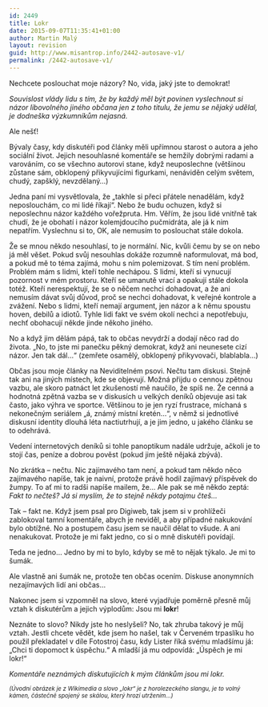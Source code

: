 ```yaml
---
id: 2449
title: Lokr
date: 2015-09-07T11:35:41+01:00
author: Martin Malý
layout: revision
guid: http://www.misantrop.info/2442-autosave-v1/
permalink: /2442-autosave-v1/
---
```

Nechcete poslouchat moje názory? No, vida, jaký jste to demokrat!

<!--more-->

_Souvislost vlády lidu s tím, že by každý měl být povinen vyslechnout si názor libovolného jiného občana jen z toho titulu, že jemu se nějaký udělal, je dodneška výzkumníkům nejasná._

Ale nešť!

Bývaly časy, kdy diskutéři pod články měli upřímnou starost o autora a jeho sociální život. Jejich nesouhlasné komentáře se hemžily dobrými radami a varováním, co se všechno autorovi stane, když neuposlechne (většinou zůstane sám, obklopený přikyvujícími figurkami, nenáviděn celým světem, chudý, zapšklý, nevzdělaný&#8230;)

Jedna paní mi vysvětlovala, že &#8222;takhle si přeci přátele nenadělám, když neposlouchám, co mi lidé říkají&#8220;. Nebo že budu ochuzen, když si neposlechnu názor každého vořežpruta. Hm. Věřím, že jsou lidé vnitřně tak chudí, že je obohatí i názor kolemjdoucího pučmidráta, ale já k nim nepatřím. Vyslechnu si to, OK, ale nemusím to poslouchat stále dokola.

Že se mnou někdo nesouhlasí, to je normální. Nic, kvůli čemu by se on nebo já měl věšet. Pokud svůj nesouhlas dokáže rozumně naformulovat, má bod, a pokud mě to téma zajímá, mohu s ním polemizovat. S tím není problém. Problém mám s lidmi, kteří tohle nechápou. S lidmi, kteří si vynucují pozornost v mém prostoru. Kteří se umanutě vrací a opakují stále dokola totéž. Kteří nerespektují, že se o něčem nechci dohadovat, a že ani nemusím dávat svůj důvod, proč se nechci dohadovat, k veřejné kontrole a zvážení. Nebo s lidmi, kteří nemají argument, jen názor a k němu spoustu hoven, debilů a idiotů. Tyhle lidi fakt ve svém okolí nechci a nepotřebuju, nechť obohacují někde jinde někoho jiného.

No a když jim dělám pápá, tak to občas nevydrží a dodají něco rad do života. &#8222;No, to jste mi panečku pěkný demokrat, když ani neunesete cizí názor. Jen tak dál&#8230;&#8220; (zemřete osamělý, obklopený přikyvovači, blablabla&#8230;)

Občas jsou moje články na Neviditelném psovi. Nečtu tam diskusi. Stejně tak ani na jiných místech, kde se objevují. Možná přijdu o cennou zpětnou vazbu, ale skoro patnáct let zkušeností mě naučilo, že spíš ne. Že cenná a hodnotná zpětná vazba se v diskusích u velkých deníků objevuje asi tak často, jako výhra ve sportce. Většinou to je jen ryzí frustrace, míchaná s nekonečným seriálem &#8222;á, známý místní kretén&#8230;&#8220;, v němž si jednotlivé diskusní identity dlouhá léta nactiutrhují, a je jim jedno, u jakého článku se to odehrává.

Vedení internetových deníků si tohle panoptikum nadále udržuje, ačkoli je to stojí čas, peníze a dobrou pověst (pokud jim ještě nějaká zbývá).

No zkrátka &#8211; nečtu. Nic zajímavého tam není, a pokud tam někdo něco zajímavého napíše, tak je naivní, protože právě hodil zajímavý příspěvek do žumpy. To ať mi to radši napíše mailem, že&#8230; Ale pak se mě někdo zeptá: _Fakt to nečteš? Já si myslím, že to stejně někdy potajmu čteš&#8230;_

Tak &#8211; fakt ne. Když jsem psal pro Digiweb, tak jsem si v prohlížeči zablokoval tamní komentáře, abych je neviděl, a aby případné nakukování bylo obtížné. No a postupem času jsem se naučil dělat to všude. A ani nenakukovat. Protože je mi fakt jedno, co si o mně diskutéři povídají.

Teda ne jedno&#8230; Jedno by mi to bylo, kdyby se mě to nějak týkalo. Je mi to šumák.

Ale vlastně ani šumák ne, protože ten občas ocením. Diskuse anonymních nezajímavých lidí ani občas&#8230;

Nakonec jsem si vzpomněl na slovo, které vyjadřuje poměrně přesně můj vztah k diskutérům a jejich výplodům: Jsou mi **lokr**!

Neznáte to slovo? Nikdy jste ho neslyšeli? No, tak zhruba takový je můj vztah. Jestli chcete vědět, kde jsem ho našel, tak v Červeném trpaslíku ho použil překladatel v díle Fotostroj času, kdy Lister říká svému mladšímu já: &#8222;Chci ti dopomoct k úspěchu.&#8220; A mladší já mu odpovídá: &#8222;Úspěch je mi lokr!&#8220;

_Komentáře neznámých diskutujících k mým článkům jsou mi lokr._

<small><em>(Úvodní obrázek je z Wikimedia a slovo &#8222;lokr&#8220; je z horolezeckého slangu, je to volný kámen, částečně spojený se skálou, který hrozí utržením&#8230;)</em></small>